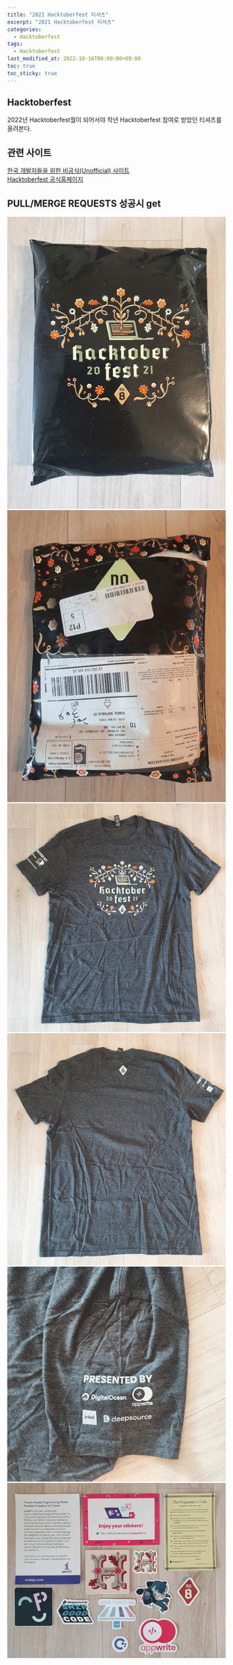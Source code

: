 ```yaml
---
title: "2021 Hacktoberfest 티셔츠"
excerpt: "2021 Hacktoberfest 티셔츠"
categories: 
  - Hacktoberfest
tags: 
  - Hacktoberfest
last_modified_at: 2022-10-16T00:00:00+09:00
toc: true
toc_sticky: true
---
```

## Hacktoberfest
2022년 Hacktoberfest월이 되어서야 작년 Hacktoberfest 참여로 받았던 티셔츠를 올려본다.

## 관련 사이트
[한국 개발자들을 위한 비공식(Unofficial) 사이트](https://www.hacktoberfestkorea.com/)  
[Hacktoberfest 공식홈페이지](https://hacktoberfest.com/)

## PULL/MERGE REQUESTS 성공시 get
<img src="/assets/images/posts/hacktoberfest/20221016package1.png">  
<img src="/assets/images/posts/hacktoberfest/20221016package2.png">  
<img src="/assets/images/posts/hacktoberfest/20221016shirtfront.png">  
<img src="/assets/images/posts/hacktoberfest/20221016shirtback.png">  
<img src="/assets/images/posts/hacktoberfest/20221016shirtarm.png">  
<img src="/assets/images/posts/hacktoberfest/20221016sticker.png">
